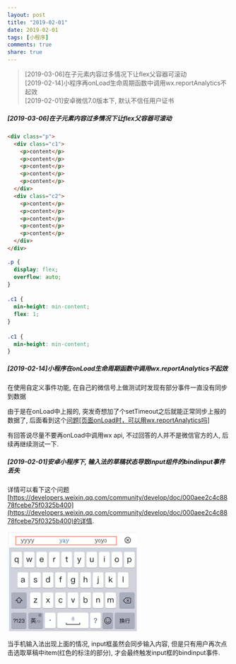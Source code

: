 ```yaml
---
layout: post
title: "2019-02-01"
date: 2019-02-01
tags: [小程序]
comments: true
share: true
---
```


> [2019-03-06]在子元素内容过多情况下让flex父容器可滚动 <br>
> [2019-02-14]小程序再onLoad生命周期函数中调用wx.reportAnalytics不起效 <br>
> [2019-02-01]安卓微信7.0版本下, 默认不信任用户证书

##### [2019-03-06]在子元素内容过多情况下让flex父容器可滚动

```html
<div class="p">
  <div class="c1">
    <p>content</p>
    <p>content</p>
    <p>content</p>
    <p>content</p>
    <p>content</p>
  </div>
  <div class="c2">
    <p>content</p>
    <p>content</p>
    <p>content</p>
    <p>content</p>
    <p>content</p>
  </div>
</div>
```

```css
.p {
  display: flex;
  overflow: auto;
}

.c1 {
  min-height: min-content;
  flex: 1;
}

.c1 {
  min-height: min-content;
}
```

##### [2019-02-14]小程序在onLoad生命周期函数中调用wx.reportAnalytics不起效

在使用自定义事件功能, 在自己的微信号上做测试时发现有部分事件一直没有同步到数据

由于是在onLoad中上报的, 突发奇想加了个setTimeout之后就能正常同步上报的数据了, 后面看到这个[问题[页面onLoad时，可以用wx.reportAnalytics吗]](https://developers.weixin.qq.com/community/develop/doc/f8353fde6017affc3da48ba8392f169e)

有回答说尽量不要再onLoad中调用wx api, 不过回答的人并不是微信官方的人, 后续再继续测试一下.

##### [2019-02-01]安卓小程序下, 输入法的草稿状态导致input组件的bindinput事件丢失

详情可以看下这个问题[https://developers.weixin.qq.com/community/develop/doc/000aee2c4c8878fcebe75f0325b400](https://developers.weixin.qq.com/community/develop/doc/000aee2c4c8878fcebe75f0325b400)的详情. 

![输入法草稿状态](/images/2019-02/input.png)

当手机输入法出现上面的情况, input框虽然会同步输入内容, 但是只有用户再次点击选取草稿中item(红色的标注的部分), 才会最终触发input框的bindinput事件.
